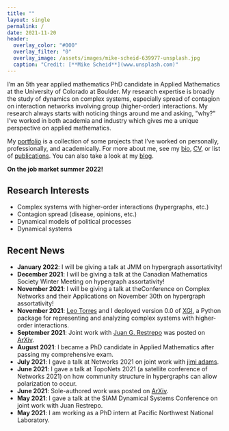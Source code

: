 ```yaml
---
title: ""
layout: single
permalink: /
date: 2021-11-20
header:
  overlay_color: "#000"
  overlay_filter: "0"
  overlay_image: /assets/images/mike-scheid-639977-unsplash.jpg
  caption: "Credit: [**Mike Scheid**](www.unsplash.com)"
---
```


I’m an 5th year applied mathematics PhD candidate in Applied Mathematics at the University of Colorado at Boulder. My research expertise is broadly the study of dynamics on complex systems, especially spread of contagion on interaction networks involving group (higher-order) interactions. My research always starts with noticing things around me and asking, "why?" I’ve worked in both academia and industry which gives me a unique perspective on applied mathematics.

My [portfolio](/portfolio/) is a collection of some projects that I’ve worked on personally, professionally, and academically. For more about me, see my [bio](/about/), [CV](/assets/docs/CV.pdf), or list of [publications](/_pages/publications.md). You can also take a look at my [blog](/blog/).

**On the job market summer 2022!**

## Research Interests
* Complex systems with higher-order interactions (hypergraphs, etc.)
* Contagion spread (disease, opinions, etc.)
* Dynamical models of political processes
* Dynamical systems

## Recent News
* **January 2022**: I will be giving a talk at JMM on hypergraph assortativity!
* **December 2021**: I will be giving a talk at the Canadian Mathematics Society Winter Meeting on hypergraph assortativity!
* **November 2021**: I will be giving a talk at theConference on Complex Networks and their Applications on November 30th on hypergraph assortativity!
* **November 2021**: [Leo Torres](https://leotrs.com/) and I deployed version 0.0 of [XGI](https://github.com/ComplexGroupInteractions/xgi), a Python package for representing and analyzing complex systems with higher-order interactions.
* **September 2021**: Joint work with [Juan G. Restrepo](https://www.colorado.edu/amath/restrepo) was posted on [ArXiv](https://arxiv.org/abs/2109.01099).
* **August 2021**: I became a PhD candidate in Applied Mathematics after passing my comprehensive exam.
* **July 2021**: I gave a talk at Networks 2021 on joint work with [jimi adams](https://jimiadams.github.io/).
* **June 2021**: I gave a talk at TopoNets 2021 (a satellite conference of Networks 2021) on how community structure in hypergraphs can allow polarization to occur.
*  **June 2021**: Sole-authored work was posted on [ArXiv](https://arxiv.org/abs/2106.10384).
* **May 2021**: I gave a talk at the SIAM Dynamical Systems Conference on joint work with Juan Restrepo.
* **May 2021**: I am working as a PhD intern at Pacific Northwest National Laboratory.